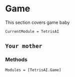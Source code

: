 # Game
This section covers game baby

```@meta
CurrentModule = TetrisAI
```

## `Your mother`

### Methods

```@autodocs
Modules = [TetrisAI.Game]
```